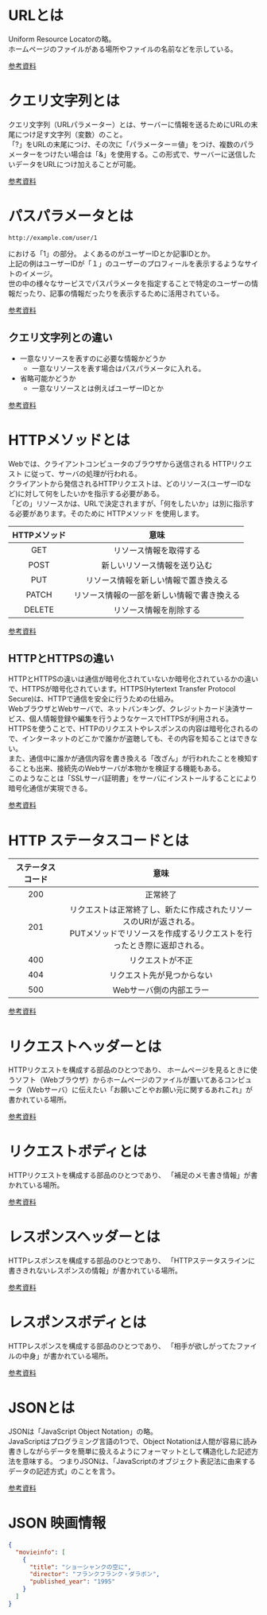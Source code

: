 # URLとは

Uniform Resource Locatorの略。
<br>ホームページのファイルがある場所やファイルの名前などを示している。

[参考資料](https://wa3.i-3-i.info/word214.html)

# クエリ文字列とは

クエリ文字列（URLパラメーター）とは、サーバーに情報を送るためにURLの末尾につけ足す文字列（変数）のこと。<br>
「?」をURLの末尾につけ、その次に「パラメーター＝値」をつけ、複数のパラメーターをつけたい場合は「&」を使用する。この形式で、サーバーに送信したいデータをURLにつけ加えることが可能。

[参考資料](https://online.dhw.co.jp/kuritama/query-string/#:~:text=%E3%82%AF%E3%82%A8%E3%83%AA%E6%96%87%E5%AD%97%E5%88%97%EF%BC%88URL%E3%83%91%E3%83%A9%E3%83%A1%E3%83%BC%E3%82%BF%E3%83%BC%EF%BC%89%E3%81%A8%E3%81%AF%E3%80%81%E3%82%B5%E3%83%BC%E3%83%90%E3%83%BC%E3%81%AB,%E3%81%A4%E3%81%91%E5%8A%A0%E3%81%88%E3%82%8B%E3%81%93%E3%81%A8%E3%81%8C%E5%8F%AF%E8%83%BD%E3%81%A7%E3%81%99%E3%80%82)

# パスパラメータとは

```
http://example.com/user/1
```

における「1」の部分。
よくあるのがユーザーIDとか記事IDとか。
<br>上記の例はユーザーIDが「１」のユーザーのプロフィールを表示するようなサイトのイメージ。
<br>世の中の様々なサービスでパスパラメータを指定することで特定のユーザーの情報だったり、記事の情報だったりを表示するために活用されている。

[参考資料](https://zenn.dev/fujishiro/scraps/3a060b10b17a93)

## クエリ文字列との違い

- 一意なリソースを表すのに必要な情報かどうか
    - 一意なリソースを表す場合はパスパラメータに入れる。
- 省略可能かどうか
    - 一意なリソースとは例えばユーザーIDとか

[参考資料](https://qiita.com/Marusoccer/items/7ccc7c959ccb5efc080f)

# HTTPメソッドとは

Webでは、クライアントコンピュータのブラウザから送信される HTTPリクエスト に従って、サーバの処理が行われる。
<br>クライアントから発信されるHTTPリクエストは、どのリソース(ユーザーIDなど)に対して何をしたいかを指示する必要がある。
<br>「どの」リソースかは、URLで決定されますが、「何をしたいか」は別に指示する必要があります。そのために HTTPメソッド を使用します。

| HTTPメソッド |          意味           |
|:--------:|:---------------------:|
|   GET    |      リソース情報を取得する      |
|   POST   |    新しいリソース情報を送り込む     |
|   PUT    |  リソース情報を新しい情報で置き換える   |
|  PATCH   | リソース情報の一部を新しい情報で書き換える |
|  DELETE  |      リソース情報を削除する      |

[参考資料](https://notepm.jp/help/markdown-table)

## HTTPとHTTPSの違い
HTTPとHTTPSの違いは通信が暗号化されていないか暗号化されているかの違いで、HTTPSが暗号化されています。HTTPS(Hytertext Transfer Protocol Secure)は、HTTPで通信を安全に行うための仕組み。
<br>WebブラウザとWebサーバで、ネットバンキング、クレジットカード決済サービス、個人情報登録や編集を行うようなケースでHTTPSが利用される。
<br>HTTPSを使うことで、HTTPのリクエストやレスポンスの内容は暗号化されるので、インターネットのどこかで誰かが盗聴しても、その内容を知ることはできない。
<br>また、通信中に誰かが通信内容を書き換える「改ざん」が行われたことを検知することも出来、接続先のWebサーバが本物かを検証する機能もある。
<br>このようなことは「SSLサーバ証明書」をサーバにインストールすることにより暗号化通信が実現できる。

[参考資料](https://www.itmanage.co.jp/column/about-http-https/)



# HTTP ステータスコードとは

| ステータスコード |                                     意味                                     |
|:--------:|:--------------------------------------------------------------------------:|
|   200    |                                    正常終了                                    |
|   201    | リクエストは正常終了し、新たに作成されたリソースのURIが返される。<br>PUTメソッドでリソースを作成するリクエストを行ったとき際に返却される。 |
|   400    |                                  リクエストが不正                                  |
|   404    |                               リクエスト先が見つからない                                |
|   500    |                               Webサーバ側の内部エラー                                |

[参考資料](https://medium-company.com/http%E3%82%B9%E3%83%86%E3%83%BC%E3%82%BF%E3%82%B9%E3%82%B3%E3%83%BC%E3%83%89/)

# リクエストヘッダーとは

HTTPリクエストを構成する部品のひとつであり、
ホームページを見るときに使うソフト（Webブラウザ）からホームページのファイルが置いてあるコンピュータ（Webサーバ）に伝えたい「お願いごとやお願い元に関するあれこれ」が書かれている場所。

[参考資料](https://wa3.i-3-i.info/word1844.html)

# リクエストボディとは

HTTPリクエストを構成する部品のひとつであり、
「補足のメモ書き情報」が書かれている場所。

[参考資料](https://wa3.i-3-i.info/word1845.html)

# レスポンスヘッダーとは

HTTPレスポンスを構成する部品のひとつであり、
「HTTPステータスラインに書ききれないレスポンスの情報」が書かれている場所。

[参考資料](https://wa3.i-3-i.info/word1847.html)

# レスポンスボディとは

HTTPレスポンスを構成する部品のひとつであり、
「相手が欲しがってたファイルの中身」が書かれている場所。

[参考資料](https://wa3.i-3-i.info/word1848.html)

# JSONとは

JSONは「JavaScript Object Notation」の略。
<br>JavaScriptはプログラミング言語の1つで、Object Notationは人間が容易に読み書きしながらデータを簡単に扱えるようにフォーマットとして構造化した記述方法を意味する。
つまりJSONは、「JavaScriptのオブジェクト表記法に由来するデータの記述方式」のことを言う。

[参考資料](https://cloudapi.kddi-web.com/magazine/json-javascript-object-notation)

# JSON 映画情報

```JSON
{
  "movieinfo": [
    {
      "title": "ショーシャンクの空に",
      "director": "フランクフランク・ダラボン",
      "published_year": "1995"
    }
  ]
}
```

